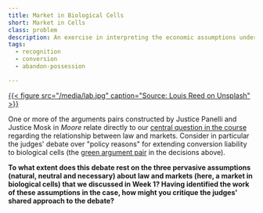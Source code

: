 ```yaml
---
title: Market in Biological Cells
short: Market in Cells
class: problem
description: An exercise in interpreting the economic assumptions underlying the arguments in *Moore*
tags:
  - recognition
  - conversion
  - abandon-possession

---
```


[{{< figure src="/media/lab.jpg" caption="Source: Louis Reed on Unsplash" >}}](https://unsplash.com/photos/pwcKF7L4)

One or more of the arguments pairs constructed by Justice Panelli and Justice Mosk in *Moore* relate directly to our [central question in the course](../week1#Market) regarding the relationship between law and markets. Consider in particular the judges' debate over "policy reasons" for extending conversion liability to biological cells (the [green argument pair](#green_1) in the decisions above). 

**To what extent does this debate rest on the three pervasive assumptions (natural, neutral and necessary) about law and markets (here, a market in biological cells) that we discussed in Week 1? Having identified the work of these assumptions in the case, how might you critique the judges' shared approach to the debate?**
